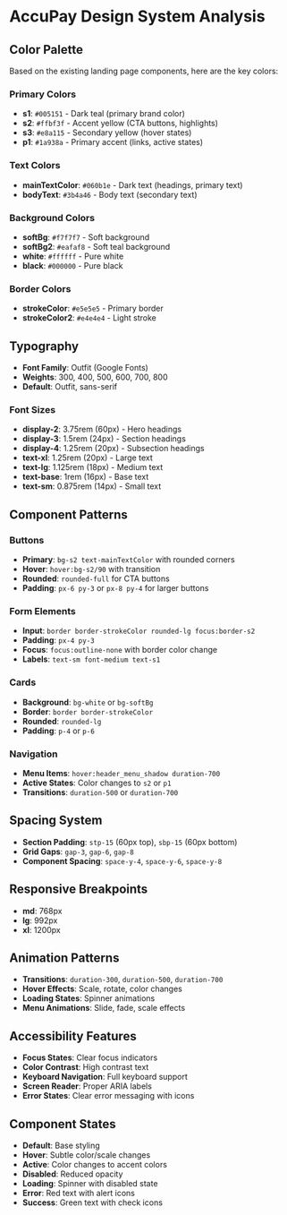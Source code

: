 # AccuPay Design System Analysis

## Color Palette

Based on the existing landing page components, here are the key colors:

### Primary Colors

- **s1**: `#005151` - Dark teal (primary brand color)
- **s2**: `#ffbf3f` - Accent yellow (CTA buttons, highlights)
- **s3**: `#e8a115` - Secondary yellow (hover states)
- **p1**: `#1a938a` - Primary accent (links, active states)

### Text Colors

- **mainTextColor**: `#060b1e` - Dark text (headings, primary text)
- **bodyText**: `#3b4a46` - Body text (secondary text)

### Background Colors

- **softBg**: `#f7f7f7` - Soft background
- **softBg2**: `#eafaf8` - Soft teal background
- **white**: `#ffffff` - Pure white
- **black**: `#000000` - Pure black

### Border Colors

- **strokeColor**: `#e5e5e5` - Primary border
- **strokeColor2**: `#e4e4e4` - Light stroke

## Typography

- **Font Family**: Outfit (Google Fonts)
- **Weights**: 300, 400, 500, 600, 700, 800
- **Default**: Outfit, sans-serif

### Font Sizes

- **display-2**: 3.75rem (60px) - Hero headings
- **display-3**: 1.5rem (24px) - Section headings
- **display-4**: 1.25rem (20px) - Subsection headings
- **text-xl**: 1.25rem (20px) - Large text
- **text-lg**: 1.125rem (18px) - Medium text
- **text-base**: 1rem (16px) - Base text
- **text-sm**: 0.875rem (14px) - Small text

## Component Patterns

### Buttons

- **Primary**: `bg-s2 text-mainTextColor` with rounded corners
- **Hover**: `hover:bg-s2/90` with transition
- **Rounded**: `rounded-full` for CTA buttons
- **Padding**: `px-6 py-3` or `px-8 py-4` for larger buttons

### Form Elements

- **Input**: `border border-strokeColor rounded-lg focus:border-s2`
- **Padding**: `px-4 py-3`
- **Focus**: `focus:outline-none` with border color change
- **Labels**: `text-sm font-medium text-s1`

### Cards

- **Background**: `bg-white` or `bg-softBg`
- **Border**: `border border-strokeColor`
- **Rounded**: `rounded-lg`
- **Padding**: `p-4` or `p-6`

### Navigation

- **Menu Items**: `hover:header_menu_shadow duration-700`
- **Active States**: Color changes to `s2` or `p1`
- **Transitions**: `duration-500` or `duration-700`

## Spacing System

- **Section Padding**: `stp-15` (60px top), `sbp-15` (60px bottom)
- **Grid Gaps**: `gap-3`, `gap-6`, `gap-8`
- **Component Spacing**: `space-y-4`, `space-y-6`, `space-y-8`

## Responsive Breakpoints

- **md**: 768px
- **lg**: 992px
- **xl**: 1200px

## Animation Patterns

- **Transitions**: `duration-300`, `duration-500`, `duration-700`
- **Hover Effects**: Scale, rotate, color changes
- **Loading States**: Spinner animations
- **Menu Animations**: Slide, fade, scale effects

## Accessibility Features

- **Focus States**: Clear focus indicators
- **Color Contrast**: High contrast text
- **Keyboard Navigation**: Full keyboard support
- **Screen Reader**: Proper ARIA labels
- **Error States**: Clear error messaging with icons

## Component States

- **Default**: Base styling
- **Hover**: Subtle color/scale changes
- **Active**: Color changes to accent colors
- **Disabled**: Reduced opacity
- **Loading**: Spinner with disabled state
- **Error**: Red text with alert icons
- **Success**: Green text with check icons


